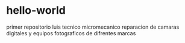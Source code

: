# hello-world
primer repositorio
luis 
tecnico micromecanico
reparacion de camaras digitales y equipos fotograficos de difrentes marcas
